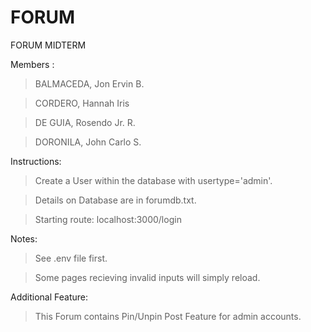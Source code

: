 # FORUM 
FORUM MIDTERM

Members : 
> BALMACEDA, Jon Ervin B.

> CORDERO, Hannah Iris

> DE GUIA, Rosendo Jr. R.

> DORONILA, John Carlo S.

Instructions: 

> Create a User within the database with usertype='admin'.

> Details on Database are in forumdb.txt.

> Starting route: localhost:3000/login

Notes:

> See .env file first.

> Some pages recieving invalid inputs will simply reload.

Additional Feature:

> This Forum contains Pin/Unpin Post Feature for admin accounts. 
